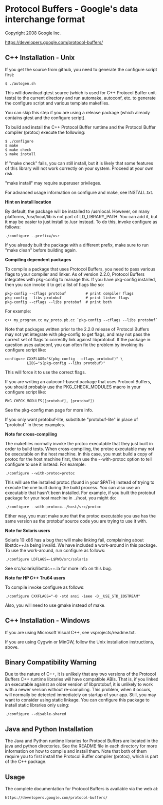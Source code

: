 Protocol Buffers - Google's data interchange format
===================================================

Copyright 2008 Google Inc.

https://developers.google.com/protocol-buffers/

C++ Installation - Unix
-----------------------

If you get the source from github, you need to generate the configure script
first:

    $ ./autogen.sh

This will download gtest source (which is used for C++ Protocol Buffer
unit-tests) to the current directory and run automake, autoconf, etc.
to generate the configure script and various template makefiles.

You can skip this step if you are using a release package (which already
contains gtest and the configure script).

To build and install the C++ Protocol Buffer runtime and the Protocol
Buffer compiler (protoc) execute the following:

    $ ./configure
    $ make
    $ make check
    $ make install

If "make check" fails, you can still install, but it is likely that
some features of this library will not work correctly on your system.
Proceed at your own risk.

"make install" may require superuser privileges.

For advanced usage information on configure and make, see INSTALL.txt.

**Hint on install location**

  By default, the package will be installed to /usr/local.  However,
  on many platforms, /usr/local/lib is not part of LD_LIBRARY_PATH.
  You can add it, but it may be easier to just install to /usr
  instead.  To do this, invoke configure as follows:

    ./configure --prefix=/usr

  If you already built the package with a different prefix, make sure
  to run "make clean" before building again.

**Compiling dependent packages**

  To compile a package that uses Protocol Buffers, you need to pass
  various flags to your compiler and linker.  As of version 2.2.0,
  Protocol Buffers integrates with pkg-config to manage this.  If you
  have pkg-config installed, then you can invoke it to get a list of
  flags like so:

    pkg-config --cflags protobuf         # print compiler flags
    pkg-config --libs protobuf           # print linker flags
    pkg-config --cflags --libs protobuf  # print both

  For example:

    c++ my_program.cc my_proto.pb.cc `pkg-config --cflags --libs protobuf`

  Note that packages written prior to the 2.2.0 release of Protocol
  Buffers may not yet integrate with pkg-config to get flags, and may
  not pass the correct set of flags to correctly link against
  libprotobuf.  If the package in question uses autoconf, you can
  often fix the problem by invoking its configure script like:

    configure CXXFLAGS="$(pkg-config --cflags protobuf)" \
              LIBS="$(pkg-config --libs protobuf)"

  This will force it to use the correct flags.

  If you are writing an autoconf-based package that uses Protocol
  Buffers, you should probably use the PKG_CHECK_MODULES macro in your
  configure script like:

    PKG_CHECK_MODULES([protobuf], [protobuf])

  See the pkg-config man page for more info.

  If you only want protobuf-lite, substitute "protobuf-lite" in place
  of "protobuf" in these examples.

**Note for cross-compiling**

  The makefiles normally invoke the protoc executable that they just
  built in order to build tests.  When cross-compiling, the protoc
  executable may not be executable on the host machine.  In this case,
  you must build a copy of protoc for the host machine first, then use
  the --with-protoc option to tell configure to use it instead.  For
  example:

    ./configure --with-protoc=protoc

  This will use the installed protoc (found in your $PATH) instead of
  trying to execute the one built during the build process.  You can
  also use an executable that hasn't been installed.  For example, if
  you built the protobuf package for your host machine in ../host,
  you might do:

    ./configure --with-protoc=../host/src/protoc

  Either way, you must make sure that the protoc executable you use
  has the same version as the protobuf source code you are trying to
  use it with.

**Note for Solaris users**

  Solaris 10 x86 has a bug that will make linking fail, complaining
  about libstdc++.la being invalid.  We have included a work-around
  in this package.  To use the work-around, run configure as follows:

    ./configure LDFLAGS=-L$PWD/src/solaris

  See src/solaris/libstdc++.la for more info on this bug.

**Note for HP C++ Tru64 users**

  To compile invoke configure as follows:

    ./configure CXXFLAGS="-O -std ansi -ieee -D__USE_STD_IOSTREAM"

  Also, you will need to use gmake instead of make.

C++ Installation - Windows
--------------------------

If you are using Microsoft Visual C++, see vsprojects/readme.txt.

If you are using Cygwin or MinGW, follow the Unix installation
instructions, above.

Binary Compatibility Warning
----------------------------

Due to the nature of C++, it is unlikely that any two versions of the
Protocol Buffers C++ runtime libraries will have compatible ABIs.
That is, if you linked an executable against an older version of
libprotobuf, it is unlikely to work with a newer version without
re-compiling.  This problem, when it occurs, will normally be detected
immediately on startup of your app.  Still, you may want to consider
using static linkage.  You can configure this package to install
static libraries only using:

    ./configure --disable-shared

Java and Python Installation
----------------------------

The Java and Python runtime libraries for Protocol Buffers are located
in the java and python directories.  See the README file in each
directory for more information on how to compile and install them.
Note that both of them require you to first install the Protocol
Buffer compiler (protoc), which is part of the C++ package.

Usage
-----

The complete documentation for Protocol Buffers is available via the
web at:

    https://developers.google.com/protocol-buffers/
